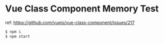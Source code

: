 # Vue Class Component Memory Test

ref: https://github.com/vuejs/vue-class-component/issues/217

```sh
$ npm i
$ npm start
```
